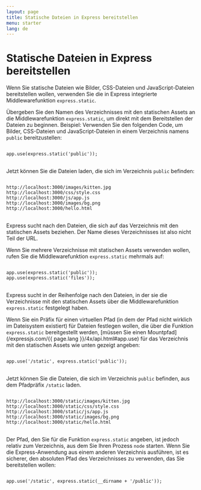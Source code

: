 ```yaml
---
layout: page
title: Statische Dateien in Express bereitstellen
menu: starter
lang: de
---
```


# Statische Dateien in Express bereitstellen

Wenn Sie statische Dateien wie Bilder, CSS-Dateien und JavaScript-Dateien bereitstellen wollen, verwenden Sie die in Express integrierte Middlewarefunktion `express.static`.

Übergeben Sie den Namen des Verzeichnisses mit den statischen Assets an die Middlewarefunktion `express.static`, um direkt mit dem Bereitstellen der Dateien zu beginnen. Beispiel: Verwenden Sie den folgenden Code, um Bilder, CSS-Dateien und JavaScript-Dateien in einem Verzeichnis namens `public` bereitzustellen:

<pre>
<code class="language-javascript" translate="no">
app.use(express.static('public'));
</code>
</pre>

Jetzt können Sie die Dateien laden, die sich im Verzeichnis `public` befinden:

<pre>
<code class="language-javascript" translate="no">
http://localhost:3000/images/kitten.jpg
http://localhost:3000/css/style.css
http://localhost:3000/js/app.js
http://localhost:3000/images/bg.png
http://localhost:3000/hello.html
</code>
</pre>

<div class="doc-box doc-info">
Express sucht nach den Dateien, die sich auf das Verzeichnis mit den statischen Assets beziehen. Der Name dieses Verzeichnisses ist also nicht Teil der URL. </div>

Wenn Sie mehrere Verzeichnisse mit statischen Assets verwenden wollen, rufen Sie die Middlewarefunktion `express.static` mehrmals auf:

<pre>
<code class="language-javascript" translate="no">
app.use(express.static('public'));
app.use(express.static('files'));
</code>
</pre>

Express sucht in der Reihenfolge nach den Dateien, in der sie die Verzeichnisse mit den statischen Assets über die Middlewarefunktion `express.static` festgelegt haben.

Wenn Sie ein Präfix für einen virtuellen Pfad (in dem der Pfad nicht wirklich im Dateisystem existiert) für Dateien festlegen wollen, die über die Funktion `express.static` bereitgestellt werden, [müssen Sie einen Mountpfad](/expressjs.com/{{ page.lang }}/4x/api.html#app.use) für das Verzeichnis mit den statischen Assets wie unten gezeigt angeben:

<pre>
<code class="language-javascript" translate="no">
app.use('/static', express.static('public'));
</code>
</pre>

Jetzt können Sie die Dateien, die sich im Verzeichnis `public` befinden, aus dem Pfadpräfix `/static` laden.

<pre>
<code class="language-javascript" translate="no">
http://localhost:3000/static/images/kitten.jpg
http://localhost:3000/static/css/style.css
http://localhost:3000/static/js/app.js
http://localhost:3000/static/images/bg.png
http://localhost:3000/static/hello.html
</code>
</pre>

Der Pfad, den Sie für die Funktion `express.static` angeben, ist jedoch relativ zum Verzeichnis, aus dem Sie Ihren Prozess `node` starten. Wenn Sie die Express-Anwendung aus einem anderen Verzeichnis ausführen, ist es sicherer, den absoluten Pfad des Verzeichnisses zu verwenden, das Sie bereitstellen wollen:

<pre>
<code class="language-javascript" translate="no">
app.use('/static', express.static(__dirname + '/public'));
</code>
</pre>
